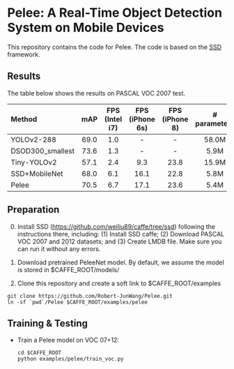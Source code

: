 # Pelee: A Real-Time Object Detection System on Mobile Devices
This repository contains the code for Pelee. The code is based on the [SSD](https://github.com/weiliu89/caffe/tree/ssd) framework. 

## Results 

The table below shows the results on PASCAL VOC 2007 test.

| Method | mAP | FPS (Intel i7) |FPS (iPhone 6s) |FPS (iPhone 8) | # parameters 
|:-------|:-----:|:-------:|:-------:|:-------:|:-------:|
| YOLOv2-288 | 69.0 | 1.0 | - | - | 58.0M |
| DSOD300_smallest| 73.6 | 1.3 | - | - | 5.9M |
| Tiny-YOLOv2 | 57.1 | 2.4 | 9.3 | 23.8 | 15.9M |
| SSD+MobileNet | 68.0 | 6.1 | 16.1 | 22.8 | 5.8M |
| Pelee | 70.5 | 6.7 | 17.1 | 23.6 | 5.4M |

## Preparation 

0. Install SSD (https://github.com/weiliu89/caffe/tree/ssd) following the instructions there, including: (1) Install SSD caffe; (2) Download PASCAL VOC 2007 and 2012 datasets; and (3) Create LMDB file. Make sure you can run it without any errors.

1. Download pretrained PeleeNet model. By default, we assume the model is stored in $CAFFE_ROOT/models/
2. Clone this repository and create a soft link to $CAFFE_ROOT/examples 
  ```shell
  git clone https://github.com/Robert-JunWang/Pelee.git
  ln -sf `pwd`/Pelee $CAFFE_ROOT/examples/pelee
  ```
## Training & Testing

- Train a Pelee model on VOC 07+12:

  ```shell
  cd $CAFFE_ROOT
  python examples/pelee/train_voc.py
  ```
